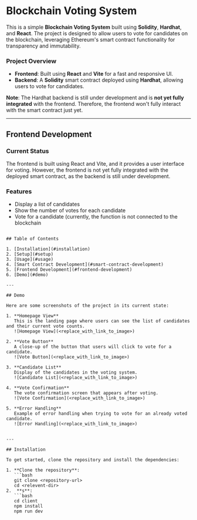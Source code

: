 # Blockchain Voting System

This is a simple **Blockchain Voting System** built using **Solidity**, **Hardhat**, and **React**. The project is designed to allow users to vote for candidates on the blockchain, leveraging Ethereum's smart contract functionality for transparency and immutability.

### Project Overview

- **Frontend**: Built using **React** and **Vite** for a fast and responsive UI.
- **Backend**: A **Solidity** smart contract deployed using **Hardhat**, allowing users to vote for candidates.

**Note**: The Hardhat backend is still under development and is **not yet fully integrated** with the frontend. Therefore, the frontend won't fully interact with the smart contract just yet.

---

## Frontend Development

### Current Status
The frontend is built using React and Vite, and it provides a user interface for voting. However, the frontend is not yet fully integrated with the deployed smart contract, as the backend is still under development.

### Features
- Display a list of candidates
- Show the number of votes for each candidate
- Vote for a candidate (currently, the function is not connected to the blockchain

```

## Table of Contents

1. [Installation](#installation)
2. [Setup](#setup)
3. [Usage](#usage)
4. [Smart Contract Development](#smart-contract-development)
5. [Frontend Development](#frontend-development)
6. [Demo](#demo)

---

## Demo

Here are some screenshots of the project in its current state:

1. **Homepage View**  
   This is the landing page where users can see the list of candidates and their current vote counts.  
   ![Homepage View](<replace_with_link_to_image>)

2. **Vote Button**  
   A close-up of the button that users will click to vote for a candidate.  
   ![Vote Button](<replace_with_link_to_image>)

3. **Candidate List**  
   Display of the candidates in the voting system.  
   ![Candidate List](<replace_with_link_to_image>)

4. **Vote Confirmation**  
   The vote confirmation screen that appears after voting.  
   ![Vote Confirmation](<replace_with_link_to_image>)

5. **Error Handling**  
   Example of error handling when trying to vote for an already voted candidate.  
   ![Error Handling](<replace_with_link_to_image>)


---

## Installation

To get started, clone the repository and install the dependencies:

1. **Clone the repository**:
   ```bash
   git clone <repository-url>
   cd <relevent-dir>
2.  **s**:
   ```bash
   cd client
   npm install
   npm run dev


